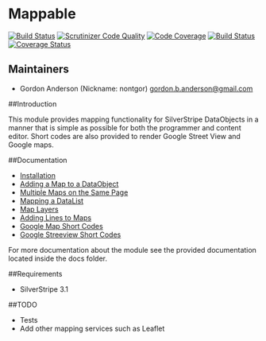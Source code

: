# Mappable
[![Build Status](https://travis-ci.org/gordonbanderson/Mappable.svg?branch=3.1-WIP)](https://travis-ci.org/gordonbanderson/Mappable)
[![Scrutinizer Code Quality](https://scrutinizer-ci.com/g/gordonbanderson/Mappable/badges/quality-score.png?b=3.1-WIP)](https://scrutinizer-ci.com/g/gordonbanderson/Mappable/?branch=3.1-WIP)
[![Code Coverage](https://scrutinizer-ci.com/g/gordonbanderson/Mappable/badges/coverage.png?b=3.1-WIP)](https://scrutinizer-ci.com/g/gordonbanderson/Mappable/?branch=3.1-WIP)
[![Build Status](https://scrutinizer-ci.com/g/gordonbanderson/Mappable/badges/build.png?b=3.1-WIP)](https://scrutinizer-ci.com/g/gordonbanderson/Mappable/build-status/3.1-WIP)
[![Coverage Status](https://coveralls.io/repos/gordonbanderson/Mappable/badge.svg?branch=3.1-WIP&service=github)](https://coveralls.io/github/gordonbanderson/Mappable?branch=3.1-WIP)

## Maintainers

* Gordon Anderson (Nickname: nontgor)
	<gordon.b.anderson@gmail.com>

##Introduction

This module provides mapping functionality for SilverStripe DataObjects in a
manner that is simple as possible for both the programmer and content editor.
Short codes are also provided to render Google Street View and Google maps.
 
##Documentation
* [Installation](./docs/en/Installation.md)
* [Adding a Map to a DataObject](./docs/en/AddingMapToADataObject.md)
* [Multiple Maps on the Same Page](./docs/en/MultipleMapsSamePage.md)
* [Mapping a DataList](./docs/en/MappingDataList.md)
* [Map Layers](./docs/en/MapLayers.md)
* [Adding Lines to Maps](./docs/en/AddingLinesToMaps.md)
* [Google Map Short Codes](./docs/en/GoogleMapShortCodes.md)
* [Google Streeview Short Codes](./docs/en/GoogleStreetViewShortCodes.md)

For more documentation about the module see the provided documentation located
inside the docs folder.

##Requirements
* SilverStripe 3.1

##TODO
* Tests
* Add other mapping services such as Leaflet
